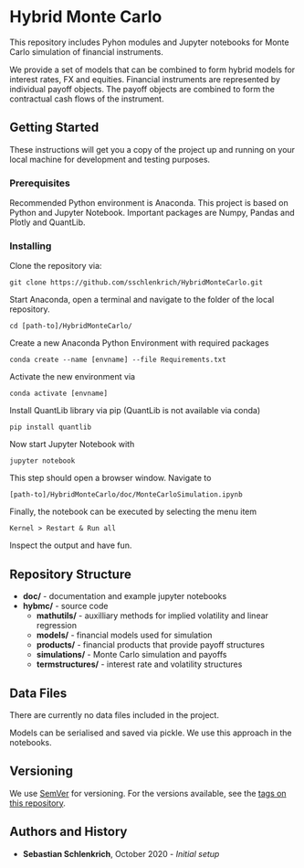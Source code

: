 # Hybrid Monte Carlo

This repository includes Pyhon modules and Jupyter notebooks for Monte Carlo simulation of financial instruments.

We provide a set of models that can be combined to form hybrid models for interest rates, FX and equities. Financial instruments are represented by individual payoff objects. The payoff objects are combined to form the contractual cash flows of the instrument.

## Getting Started

These instructions will get you a copy of the project up and running on your local machine for development and testing purposes.

### Prerequisites

Recommended Python environment is Anaconda. This project is based on Python and Jupyter Notebook. Important packages are Numpy, Pandas and Plotly and QuantLib.

### Installing

Clone the repository via:

```
git clone https://github.com/sschlenkrich/HybridMonteCarlo.git
```

Start Anaconda, open a terminal and navigate to the folder of the local repository.

```
cd [path-to]/HybridMonteCarlo/
```

Create a new Anaconda Python Environment with required packages 

```
conda create --name [envname] --file Requirements.txt
```

Activate the new environment via

```
conda activate [envname]
```

Install QuantLib library via pip (QuantLib is not available via conda)

```
pip install quantlib
```

Now start Jupyter Notebook with

```
jupyter notebook
```

This step should open a browser window. Navigate to

```
[path-to]/HybridMonteCarlo/doc/MonteCarloSimulation.ipynb
```

Finally, the notebook can be executed by selecting the menu item

```
Kernel > Restart & Run all
```

Inspect the output and have fun.

## Repository Structure

  -  **doc/** - documentation and example jupyter notebooks
  -  **hybmc/** - source code
       -  **mathutils/** - auxilliary methods for implied volatility and linear regression
       -  **models/** - financial models used for simulation
       -  **products/** - financial products that provide payoff structures
       -  **simulations/** - Monte Carlo simulation and payoffs
       -  **termstructures/** - interest rate and volatility structures

## Data Files

There are currently no data files included in the project.

Models can be serialised and saved via pickle. We use this approach in the notebooks.

## Versioning

We use [SemVer](http://semver.org/) for versioning. For the versions available, see the [tags on this repository](https://github.com/sschlenkrich/HybridMonteCarlo/tags). 

## Authors and History

* **Sebastian Schlenkrich**, October 2020 - *Initial setup*
